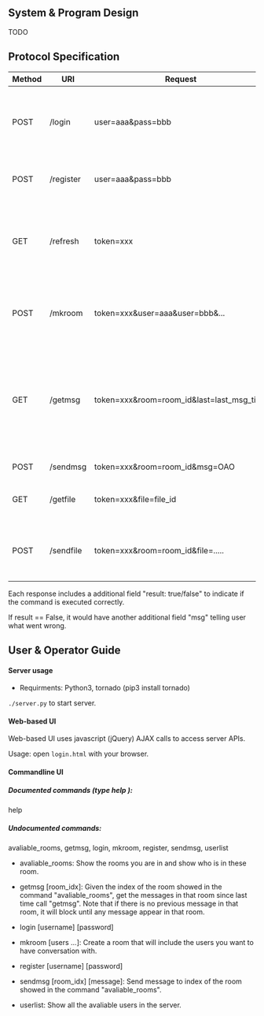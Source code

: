 ## System & Program Design

TODO

## Protocol Specification

| Method |    URI    |      Request      | Response | Description |
| ------ | --------- | ----------------- | -------- | ----------- |
|  POST  | /login    | user=aaa&pass=bbb | {token: xxx} | Login with provided username & password. Returns token for identification. |
|  POST  | /register | user=aaa&pass=bbb | {} | Register with provided username & password. |
|  GET   | /refresh  | token=xxx         | {userlist: [{username:meow, online:true/false}, ...], rooms:[{"id": room_id, "users":["aaa", ...]}, ...]} | Refresh user status, get user list and room list (user will be logged out without refreshing in 15 secs) |
|  POST  | /mkroom   | token=xxx&user=aaa&user=bbb&... | {room_id: hash} | Create a room with provided users. Must contain the user logged in itself. |
|  GET   | /getmsg   | token=xxx&room=room_id&last=last_msg_time | {msgs: [{time: 1421053100, from: "meow", msg: "OAO"}, ...]} | Get message since last_msg_time, returns immediately if message available, or wait until new message arrives (long polling). |
|  POST  | /sendmsg  | token=xxx&room=room_id&msg=OAO | {} | Send message to given room. |
|  GET   | /getfile  | token=xxx&file=file_id | binary file | Retrieves the file identified by file_id (hash). |
|  POST  | /sendfile | token=xxx&room=room_id&file=..... | {} | Uploads file in `form/multipart` MIME format, then sends the download link to given room. |

Each response includes a additional field "result: true/false" to indicate if the command is executed correctly.

If result == False, it would have another additional field "msg" telling user what went wrong.

## User & Operator Guide

#### Server usage

* Requirments: Python3, tornado (pip3 install tornado)

```./server.py``` to start server.

#### Web-based UI

Web-based UI uses javascript (jQuery) AJAX calls to access server APIs.

Usage: open `login.html` with your browser.

#### Commandline UI

##### Documented commands (type help <topic>):

help

##### Undocumented commands:

avaliable_rooms, getmsg, login, mkroom, register, sendmsg, userlist

* avaliable_rooms: Show the rooms you are in and show who is in these room.

* getmsg [room_idx]: Given the index of the room showed in the command
  "avaliable_rooms", get the messages in that room since last time call
  "getmsg". Note that if there is no previous message in that room, it will
  block until any message appear in that room.

* login [username] [password]

* mkroom [users ...]: Create a room that will include the users you want to have
  conversation with.

* register [username] [password]

* sendmsg [room_idx] [message]: Send message to index of the room showed in the
  command "avaliable_rooms".

* userlist: Show all the avaliable users in the server.